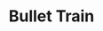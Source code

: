 ---
blog: https://blog.bullettrain.co/
logohandle: bullettrainco
sort: bullettrain
title: Bullet Train
twitter: https://x.com/bullettrainco
website: https://bullettrain.co/
---